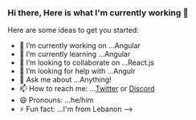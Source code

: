 ### Hi there, Here is what I'm currently working 👋

Here are some ideas to get you started:

- 🔭 I’m currently working on ...Angular
- 🌱 I’m currently learning ...Angular
- 👯 I’m looking to collaborate on ...React.js
- 🤔 I’m looking for help with ...Angulr
- 💬 Ask me about ...Anything!
- 📫 How to reach me: ...[Twitter](https://twitter.com/) or [Discord](https://discord.com/)
- 😄 Pronouns: ...he/him
- ⚡ Fun fact: ...I'm from Lebanon
-->
